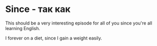 # Since - так как




This should be a very interesting episode for all of you since you're all learning English.

I forever on a diet, since I gain a weight easily.